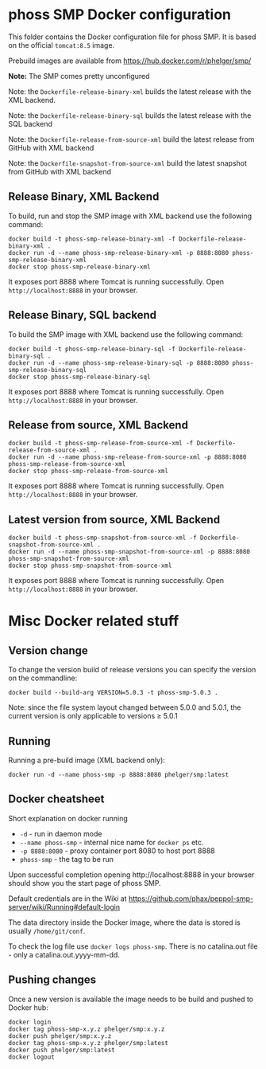 # phoss SMP Docker configuration

This folder contains the Docker configuration file for phoss SMP.
It is based on the official `tomcat:8.5` image.

Prebuild images are available from https://hub.docker.com/r/phelger/smp/

**Note:** The SMP comes pretty unconfigured

Note: the `Dockerfile-release-binary-xml` builds the latest release with the XML backend.

Note: the `Dockerfile-release-binary-sql` builds the latest release with the SQL backend

Note: the `Dockerfile-release-from-source-xml` build the latest release from GitHub with XML backend

Note: the `Dockerfile-snapshot-from-source-xml` build the latest snapshot from GitHub with XML backend

## Release Binary, XML Backend

To build, run and stop the SMP image with XML backend use the following command:
```
docker build -t phoss-smp-release-binary-xml -f Dockerfile-release-binary-xml .
docker run -d --name phoss-smp-release-binary-xml -p 8888:8080 phoss-smp-release-binary-xml
docker stop phoss-smp-release-binary-xml
```

It exposes port 8888 where Tomcat is running successfully.
Open `http://localhost:8888` in your browser.

## Release Binary, SQL backend

To build the SMP image with XML backend use the following command:
```
docker build -t phoss-smp-release-binary-sql -f Dockerfile-release-binary-sql .
docker run -d --name phoss-smp-release-binary-sql -p 8888:8080 phoss-smp-release-binary-sql
docker stop phoss-smp-release-binary-sql
```

It exposes port 8888 where Tomcat is running successfully.
Open `http://localhost:8888` in your browser.

## Release from source, XML Backend

```
docker build -t phoss-smp-release-from-source-xml -f Dockerfile-release-from-source-xml .
docker run -d --name phoss-smp-release-from-source-xml -p 8888:8080 phoss-smp-release-from-source-xml
docker stop phoss-smp-release-from-source-xml
```

It exposes port 8888 where Tomcat is running successfully.
Open `http://localhost:8888` in your browser.

## Latest version from source, XML Backend

```
docker build -t phoss-smp-snapshot-from-source-xml -f Dockerfile-snapshot-from-source-xml .
docker run -d --name phoss-smp-snapshot-from-source-xml -p 8888:8080 phoss-smp-snapshot-from-source-xml
docker stop phoss-smp-snapshot-from-source-xml
```

It exposes port 8888 where Tomcat is running successfully.
Open `http://localhost:8888` in your browser.

# Misc Docker related stuff

## Version change
To change the version build of release versions you can specify the version on the commandline:

```
docker build --build-arg VERSION=5.0.3 -t phoss-smp-5.0.3 .
```

Note: since the file system layout changed between 5.0.0 and 5.0.1, the current version is only applicable to versions &ge; 5.0.1

## Running

Running a pre-build image (XML backend only):
```
docker run -d --name phoss-smp -p 8888:8080 phelger/smp:latest
```

## Docker cheatsheet

Short explanation on docker running
  * `-d` - run in daemon mode
  * `--name phoss-smp` - internal nice name for `docker ps` etc.
  * `-p 8888:8080` - proxy container port 8080 to host port 8888
  * `phoss-smp` - the tag to be run

Upon successful completion opening http://localhost:8888 in your browser should show you the start page of phoss SMP.

Default credentials are in the Wiki at https://github.com/phax/peppol-smp-server/wiki/Running#default-login

The data directory inside the Docker image, where the data is stored is usually `/home/git/conf`.
 
To check the log file use `docker logs phoss-smp`. There is no catalina.out file - only a catalina.out.yyyy-mm-dd.
 
## Pushing changes

Once a new version is available the image needs to be build and pushed to Docker hub:
```
docker login
docker tag phoss-smp-x.y.z phelger/smp:x.y.z
docker push phelger/smp:x.y.z
docker tag phoss-smp-x.y.z phelger/smp:latest
docker push phelger/smp:latest
docker logout
```
